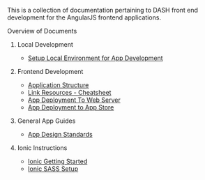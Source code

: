 This is a collection of documentation pertaining to DASH front end development for the AngularJS frontend applications.

Overview of Documents

1. Local Development   
    - [Setup Local Environment for App Development](https://github.com/DataAnalyticsinStudentHands/DASH-Documentation/blob/master/Code%20Development/Frontend/Frontend-Setup-Local-Development-Environment.md)

2. Frontend Development  
    - [Application Structure](https://github.com/CarlSteven/DASH-Documentation/blob/master/Code%20Development/Frontend/Frontend-File-Structure.md)
    - [Link Resources - Cheatsheet](https://github.com/DataAnalyticsinStudentHands/DASH-Documentation/blob/master/Code%20Development/Frontend/Link-Resources.md)
    - [App Deployment To Web Server](https://github.com/DataAnalyticsinStudentHands/DASH-Documentation/blob/master/Code%20Development/Frontend/App-Deployment-to-web-server.md) 
    - [App Deployment to App Store](https://github.com/DataAnalyticsinStudentHands/DASH-Documentation/blob/master/Code%20Development/Frontend/How-to-Build-Mobile-Applications-for-Production.md)

3. General App Guides
    - [App Design Standards](https://github.com/DataAnalyticsinStudentHands/DASH-Documentation/blob/master/Code%20Development/Frontend/App%20Design%20Standards.md)

4. Ionic Instructions
    - [Ionic Getting Started](https://github.com/DataAnalyticsinStudentHands/DASH-Documentation/blob/master/Code%20Development/Frontend/Ionic-Get-Started.md)
    - [Ionic SASS Setup](https://github.com/DataAnalyticsinStudentHands/DASH-Documentation/blob/master/Code%20Development/Frontend/Ionic-SASS-setup.md)
